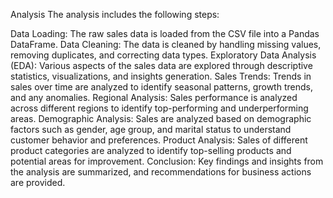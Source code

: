 Analysis
The analysis includes the following steps:

Data Loading: The raw sales data is loaded from the CSV file into a Pandas DataFrame.
Data Cleaning: The data is cleaned by handling missing values, removing duplicates, and correcting data types.
Exploratory Data Analysis (EDA): Various aspects of the sales data are explored through descriptive statistics, visualizations, and insights generation.
Sales Trends: Trends in sales over time are analyzed to identify seasonal patterns, growth trends, and any anomalies.
Regional Analysis: Sales performance is analyzed across different regions to identify top-performing and underperforming areas.
Demographic Analysis: Sales are analyzed based on demographic factors such as gender, age group, and marital status to understand customer behavior and preferences.
Product Analysis: Sales of different product categories are analyzed to identify top-selling products and potential areas for improvement.
Conclusion: Key findings and insights from the analysis are summarized, and recommendations for business actions are provided.
